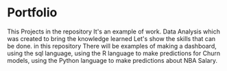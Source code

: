 # Portfolio
This Projects in the repository It's an example of work. Data Analysis which was created to bring the knowledge learned Let's show the skills that can be done. 
in this repository There will be examples of making a dashboard, using the sql language, using the R language to make predictions for Churn models, using the Python language to make predictions about NBA Salary.
